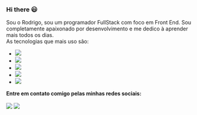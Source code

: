 ### Hi there 😃
Sou o Rodrigo, sou um programador FullStack com foco em Front End. Sou completamente apaixonado por desenvolvimento e me dedico à aprender mais todos os dias. <br>
As tecnologias que mais uso são: 

- <img src="https://img.shields.io/badge/HTML-239120?style=for-the-badge&logo=html5&logoColor=white">
- <img src="https://img.shields.io/badge/CSS-239120?&style=for-the-badge&logo=css3&logoColor=white">
- <img src="https://img.shields.io/badge/Tailwind_CSS-38B2AC?style=for-the-badge&logo=tailwind-css&logoColor=white">
- <img src="https://img.shields.io/badge/React-20232A?style=for-the-badge&logo=react&logoColor=61DAFB">
- <img src="https://img.shields.io/badge/Node.js-43853D?style=for-the-badge&logo=node.js&logoColor=white">

<b>Entre em contato comigo pelas minhas redes sociais:</b> <br><br> 
<a href="https://www.instagram.com/rodri.oliver94/" target="_blank"><img src="https://img.shields.io/badge/Instagram-E4405F?style=for-the-badge&logo=instagram&logoColor=white"></a>
<a href="https://www.linkedin.com/in/rodrigo-de-oliveira-sousa-a42b7626a/" target="_blank"><img src="https://img.shields.io/badge/LinkedIn-0077B5?style=for-the-badge&logo=linkedin&logoColor=white"></a>
